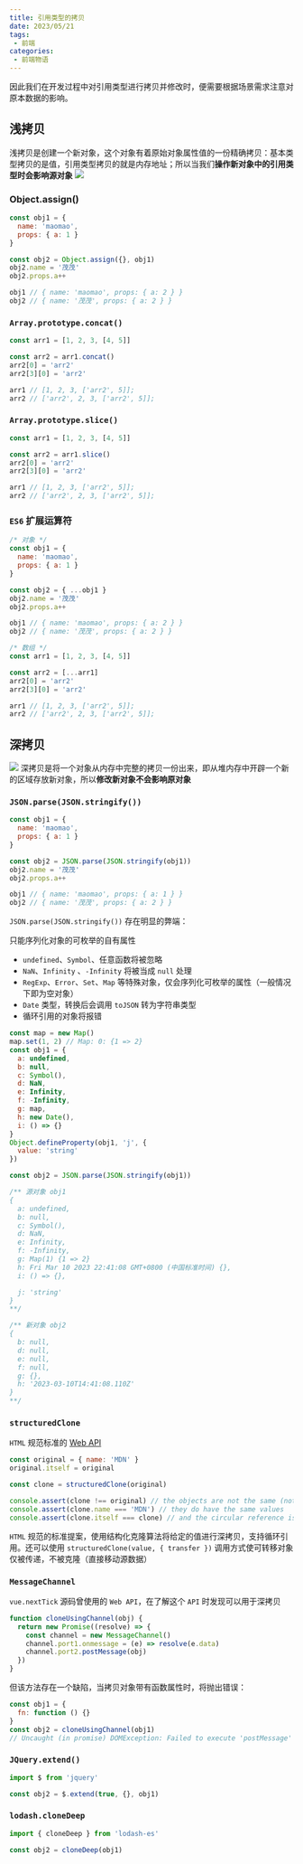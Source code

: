 ```yaml
---
title: 引用类型的拷贝
date: 2023/05/21
tags:
 - 前端
categories:
 - 前端物语
---
```


<CustomBlock title="回顾一下引用类型的特点" content="<ul><li>因为 <code>JavaScript</code> 不允许直接访问内存位置（即不能直接操作引用类型所在的内存空间），所以引用类型在 <strong>栈内存</strong> 中存储的是地址（即内存指针），而引用类型中的数据（方法或属性）是存储在 <strong>堆内存</strong> 中</li><li>保存引用类型的变量是 <strong>按引用 (by reference) 访问</strong> ，当我们访问和操作一个对象时，实际上操作的是对该对象的引用而非实际的对象本身</li><li>复制引用类型时只会复制内存指针</li></ul>"></CustomBlock>
因此我们在开发过程中对引用类型进行拷贝并修改时，便需要根据场景需求注意对原本数据的影响。

## 浅拷贝
浅拷贝是创建一个新对象，这个对象有着原始对象属性值的一份精确拷贝：基本类型拷贝的是值，引用类型拷贝的就是内存地址；所以当我们**操作新对象中的引用类型时会影响源对象**
![](../img/clone-1.webp)
### Object.assign()
``` javascript
const obj1 = {
  name: 'maomao',
  props: { a: 1 }
}

const obj2 = Object.assign({}, obj1)
obj2.name = '茂茂'
obj2.props.a++

obj1 // { name: 'maomao', props: { a: 2 } }
obj2 // { name: '茂茂', props: { a: 2 } }
```
### `Array.prototype.concat()`
``` javascript
const arr1 = [1, 2, 3, [4, 5]]

const arr2 = arr1.concat()
arr2[0] = 'arr2'
arr2[3][0] = 'arr2'

arr1 // [1, 2, 3, ['arr2', 5]];
arr2 // ['arr2', 2, 3, ['arr2', 5]];
```
### `Array.prototype.slice()`
``` javascript
const arr1 = [1, 2, 3, [4, 5]]

const arr2 = arr1.slice()
arr2[0] = 'arr2'
arr2[3][0] = 'arr2'

arr1 // [1, 2, 3, ['arr2', 5]];
arr2 // ['arr2', 2, 3, ['arr2', 5]];
```
### `ES6` 扩展运算符
``` javascript
/* 对象 */
const obj1 = {
  name: 'maomao',
  props: { a: 1 }
}

const obj2 = { ...obj1 }
obj2.name = '茂茂'
obj2.props.a++

obj1 // { name: 'maomao', props: { a: 2 } }
obj2 // { name: '茂茂', props: { a: 2 } }

/* 数组 */
const arr1 = [1, 2, 3, [4, 5]]

const arr2 = [...arr1]
arr2[0] = 'arr2'
arr2[3][0] = 'arr2'

arr1 // [1, 2, 3, ['arr2', 5]];
arr2 // ['arr2', 2, 3, ['arr2', 5]];
```

## 深拷贝
![](../img/clone-2.webp)
深拷贝是将一个对象从内存中完整的拷贝一份出来，即从堆内存中开辟一个新的区域存放新对象，所以**修改新对象不会影响原对象**
### `JSON.parse(JSON.stringify())`
``` javascript
const obj1 = {
  name: 'maomao',
  props: { a: 1 }
}

const obj2 = JSON.parse(JSON.stringify(obj1))
obj2.name = '茂茂'
obj2.props.a++

obj1 // { name: 'maomao', props: { a: 1 } }
obj2 // { name: '茂茂', props: { a: 2 } }
```
`JSON.parse(JSON.stringify())` 存在明显的弊端：

只能序列化对象的可枚举的自有属性
* `undefined`、`Symbol`、任意函数将被忽略
* `NaN`、`Infinity` 、`-Infinity` 将被当成 `null` 处理
* `RegExp`、`Error`、`Set`、`Map` 等特殊对象，仅会序列化可枚举的属性（一般情况下即为空对象）
* `Date` 类型，转换后会调用 `toJSON` 转为字符串类型
* 循环引用的对象将报错
``` javascript
const map = new Map()
map.set(1, 2) // Map: 0: {1 => 2}
const obj1 = {
  a: undefined,
  b: null,
  c: Symbol(),
  d: NaN,
  e: Infinity,
  f: -Infinity,
  g: map,
  h: new Date(),
  i: () => {}
}
Object.defineProperty(obj1, 'j', {
  value: 'string'
})

const obj2 = JSON.parse(JSON.stringify(obj1))

/** 源对象 obj1
{
  a: undefined,
  b: null,
  c: Symbol(),
  d: NaN,
  e: Infinity,
  f: -Infinity,
  g: Map(1) {1 => 2}
  h: Fri Mar 10 2023 22:41:08 GMT+0800 (中国标准时间) {},
  i: () => {},

  j: 'string'
}
**/

/** 新对象 obj2
{
  b: null,
  d: null,
  e: null,
  f: null,
  g: {},
  h: '2023-03-10T14:41:08.110Z'
}
**/
```
### `structuredClone`
`HTML` 规范标准的 [Web API](https://developer.mozilla.org/zh-CN/docs/Web/API/structuredClone)
``` javascript
const original = { name: 'MDN' }
original.itself = original

const clone = structuredClone(original)

console.assert(clone !== original) // the objects are not the same (not same identity)
console.assert(clone.name === 'MDN') // they do have the same values
console.assert(clone.itself === clone) // and the circular reference is preserved
```
`HTML` 规范的标准提案，使用结构化克隆算法将给定的值进行深拷贝，支持循环引用。还可以使用 `structuredClone(value, { transfer })` 调用方式使可转移对象仅被传递，不被克隆（直接移动源数据）
<CustomBlock title="注意点" content="<div>尽管作为规范标准实现的 <code>Web API</code>，但目前兼容性还是个巨大的问题，同时仍有其他不足：</div><ul><li>无法拷贝对象的原型链</li><li>无法拷贝函数</li><li>不支持 <code>Error</code> 数据类型</li></ul>"></CustomBlock>

### `MessageChannel`
`vue.nextTick` 源码曾使用的 `Web API`，在了解这个 `API` 时发现可以用于深拷贝
``` javascript
function cloneUsingChannel(obj) {
  return new Promise((resolve) => {
    const channel = new MessageChannel()
    channel.port1.onmessage = (e) => resolve(e.data)
    channel.port2.postMessage(obj)
  })
}
```
但该方法存在一个缺陷，当拷贝对象带有函数属性时，将抛出错误：
``` javascript
const obj1 = {
  fn: function () {}
}
const obj2 = cloneUsingChannel(obj1)
// Uncaught (in promise) DOMException: Failed to execute 'postMessage' on 'MessagePort': function () {} could not be cloned.
```

### `JQuery.extend()`
``` javascript
import $ from 'jquery'

const obj2 = $.extend(true, {}, obj1)
```

### `lodash.cloneDeep`
``` javascript
import { cloneDeep } from 'lodash-es'

const obj2 = cloneDeep(obj1)
```